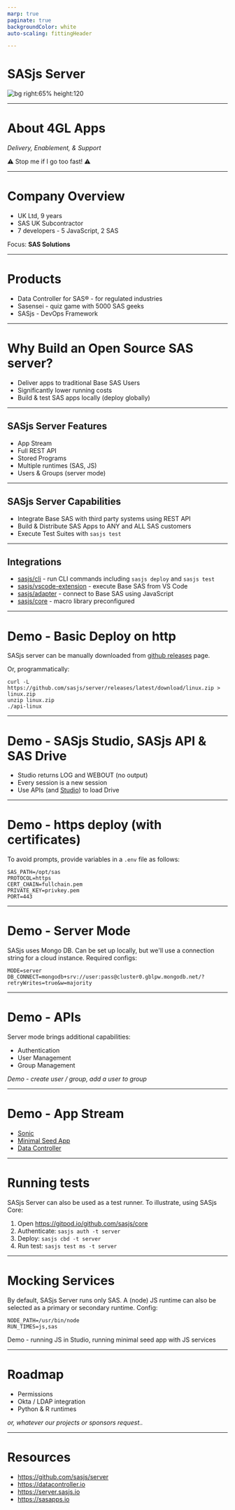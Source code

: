 ```yaml
---
marp: true
paginate: true
backgroundColor: white
auto-scaling: fittingHeader

---
```

<script>
  var _paq = window._paq = window._paq || [];
  /* tracker methods like "setCustomDimension" should be called before "trackPageView" */
  _paq.push(['trackPageView']);
  _paq.push(['enableLinkTracking']);
  (function() {
    var u="https://analytics.4gl.io/";
    _paq.push(['setTrackerUrl', u+'matomo.php']);
    _paq.push(['setSiteId', '10']);
    var d=document, g=d.createElement('script'), s=d.getElementsByTagName('script')[0];
    g.async=true; g.src=u+'matomo.js'; s.parentNode.insertBefore(g,s);
  })();
</script>
<!-- demo prep:
1. clear down the server
2. set up fresh dB
3. launch sonic repo: https://gitpod.io/github.com/allanbowe/sonic
4. launch core env:  https://gitpod.io/github.com/sasjs/core
-->

<!-- header: ![h:6em align:right](../img/4gl-logo2.png) -->

# SASjs Server

![bg right:65% height:120](https://www.eom.nl/wp-content/themes/ecs-eom/assets/images/theme/logo-eom.svg)

---

# About 4GL Apps

_Delivery, Enablement, & Support_

⚠️ Stop me if I go too fast! ⚠️

---
<!-- header: ![h:4em align:right](../img/4gl-logo2.png) -->

# Company Overview

 - UK Ltd, 9 years
 - SAS UK Subcontractor
 - 7 developers - 5 JavaScript, 2 SAS

Focus: **SAS Solutions**


---

# Products

- Data Controller for SAS® - for regulated industries
- Sasensei - quiz game with 5000 SAS geeks
- SASjs - DevOps Framework


---

# Why Build an Open Source SAS server?

- Deliver apps to traditional Base SAS Users
- Significantly lower running costs
- Build & test SAS apps locally (deploy globally)

---
## SASjs Server Features

- App Stream
- Full REST API
- Stored Programs
- Multiple runtimes (SAS, JS)
- Users & Groups (server mode)

---
## SASjs Server Capabilities

- Integrate Base SAS with third party systems using REST API
- Build & Distribute SAS Apps to ANY and ALL SAS customers
- Execute Test Suites with `sasjs test`

---
## Integrations

- [sasjs/cli](https://github.com/sasjs/cli) - run CLI commands including `sasjs deploy` and `sasjs test`
- [sasjs/vscode-extension](https://github.com/sasjs/vscode-extension) - execute Base SAS from VS Code
- [sasjs/adapter](https://github.com/sasjs/adapter) - connect to Base SAS using JavaScript
- [sasjs/core](https://github.com/sasjs/core) - macro library preconfigured
---
# Demo - Basic Deploy on http

SASjs server can be manually downloaded from [github releases](https://github.com/sasjs/server/releases) page.

Or, programmatically:

```
curl -L https://github.com/sasjs/server/releases/latest/download/linux.zip > linux.zip
unzip linux.zip
./api-linux
```
---
# Demo - SASjs Studio, SASjs API & SAS Drive

- Studio returns LOG and WEBOUT (no output)
- Every session is a new session
- Use APIs (and [Studio](https://core.sasjs.io/ms__createfile_8sas.html)) to load Drive
---
# Demo - https deploy (with certificates)

To avoid prompts, provide variables in a `.env` file as follows:

```
SAS_PATH=/opt/sas
PROTOCOL=https
CERT_CHAIN=fullchain.pem
PRIVATE_KEY=privkey.pem
PORT=443
```


---
# Demo - Server Mode

SASjs uses Mongo DB.  Can be set up locally, but we'll use a connection string for a cloud instance. Required configs:

```
MODE=server
DB_CONNECT=mongodb+srv://user:pass@cluster0.gblpw.mongodb.net/?retryWrites=true&w=majority
```

---
# Demo - APIs

Server mode brings additional capabilities:

- Authentication
- User Management
- Group Management

_Demo - create user / group, add a user to group_

---
# Demo - App Stream

 - [Sonic](https://github.com/allanbowe/sonic)
 - [Minimal Seed App](https://github.com/sasjs/minimal-seed-app)
 - [Data Controller](https://4gl.uk/dcdeploy)

---
# Running tests

SASjs Server can also be used as a test runner.  To illustrate, using SASjs Core:

1.  Open https://gitpod.io/github.com/sasjs/core
2.  Authenticate: `sasjs auth -t server`
3.  Deploy: `sasjs cbd -t server`
4.  Run test: `sasjs test ms -t server`

---
# Mocking Services
By default, SASjs Server runs only SAS.  A (node) JS runtime can also be selected as a primary or secondary runtime. Config:

```
NODE_PATH=/usr/bin/node
RUN_TIMES=js,sas
```

Demo - running JS in Studio, running minimal seed app with JS services

---
# Roadmap

- Permissions
- Okta / LDAP integration
- Python & R runtimes

_or, whatever our projects or sponsors request.._

---
# Resources

- https://github.com/sasjs/server
- https://datacontroller.io
- https://server.sasjs.io
- https://sasapps.io
